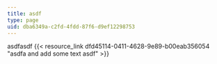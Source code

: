 ```yaml
---
title: asdf
type: page
uid: dba6349a-c2fd-4fdd-87f6-d9ef12298753
---
```

asdfasdf {{< resource_link dfd45114-0411-4628-9e89-b00eab356054 "asdfa and add some text asdf" >}}